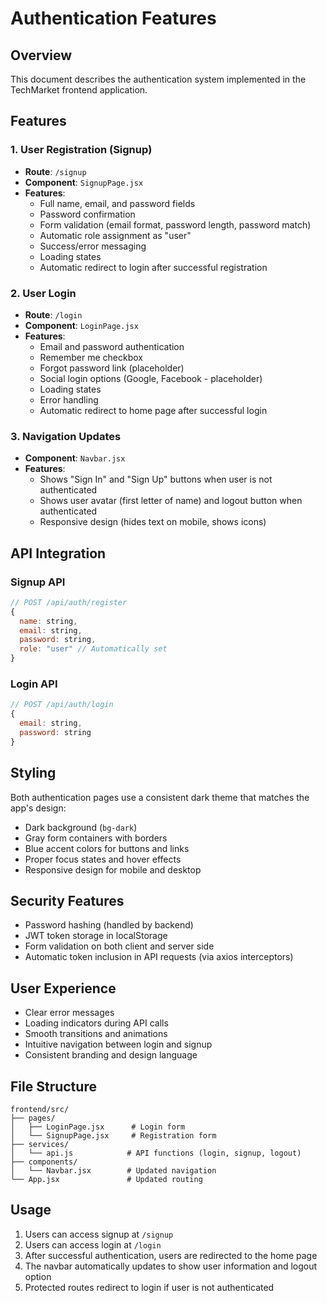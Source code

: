 # Authentication Features

## Overview
This document describes the authentication system implemented in the TechMarket frontend application.

## Features

### 1. User Registration (Signup)
- **Route**: `/signup`
- **Component**: `SignupPage.jsx`
- **Features**:
  - Full name, email, and password fields
  - Password confirmation
  - Form validation (email format, password length, password match)
  - Automatic role assignment as "user"
  - Success/error messaging
  - Loading states
  - Automatic redirect to login after successful registration

### 2. User Login
- **Route**: `/login`
- **Component**: `LoginPage.jsx`
- **Features**:
  - Email and password authentication
  - Remember me checkbox
  - Forgot password link (placeholder)
  - Social login options (Google, Facebook - placeholder)
  - Loading states
  - Error handling
  - Automatic redirect to home page after successful login

### 3. Navigation Updates
- **Component**: `Navbar.jsx`
- **Features**:
  - Shows "Sign In" and "Sign Up" buttons when user is not authenticated
  - Shows user avatar (first letter of name) and logout button when authenticated
  - Responsive design (hides text on mobile, shows icons)

## API Integration

### Signup API
```javascript
// POST /api/auth/register
{
  name: string,
  email: string,
  password: string,
  role: "user" // Automatically set
}
```

### Login API
```javascript
// POST /api/auth/login
{
  email: string,
  password: string
}
```

## Styling
Both authentication pages use a consistent dark theme that matches the app's design:
- Dark background (`bg-dark`)
- Gray form containers with borders
- Blue accent colors for buttons and links
- Proper focus states and hover effects
- Responsive design for mobile and desktop

## Security Features
- Password hashing (handled by backend)
- JWT token storage in localStorage
- Form validation on both client and server side
- Automatic token inclusion in API requests (via axios interceptors)

## User Experience
- Clear error messages
- Loading indicators during API calls
- Smooth transitions and animations
- Intuitive navigation between login and signup
- Consistent branding and design language

## File Structure
```
frontend/src/
├── pages/
│   ├── LoginPage.jsx      # Login form
│   └── SignupPage.jsx     # Registration form
├── services/
│   └── api.js            # API functions (login, signup, logout)
├── components/
│   └── Navbar.jsx        # Updated navigation
└── App.jsx               # Updated routing
```

## Usage
1. Users can access signup at `/signup`
2. Users can access login at `/login`
3. After successful authentication, users are redirected to the home page
4. The navbar automatically updates to show user information and logout option
5. Protected routes redirect to login if user is not authenticated 